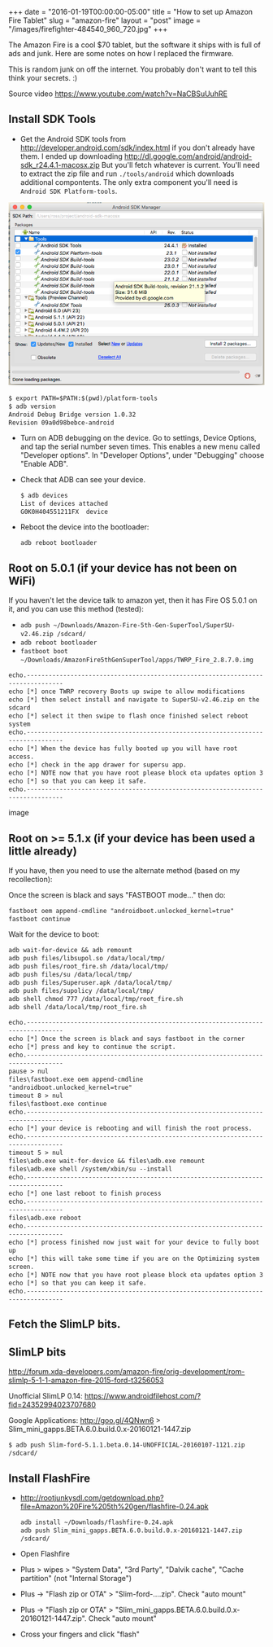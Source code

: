 +++
date = "2016-01-19T00:00:00-05:00"
title = "How to set up Amazon Fire Tablet"
slug = "amazon-fire"
layout = "post"
image = "/images/firefighter-484540_960_720.jpg"
+++

The Amazon Fire is a cool $70 tablet, but the software it ships with is full of ads and junk. Here are some notes on how I replaced the firmware. 

This is random junk on off the internet. You probably don't want to tell this think your secrets. :)

Source video https://www.youtube.com/watch?v=NaCBSuUuhRE

## Install SDK Tools

- Get the Android SDK tools from http://developer.android.com/sdk/index.html if you don't 
  already have them. I ended up downloading
  http://dl.google.com/android/android-sdk_r24.4.1-macosx.zip
  But you'll fetch whatever is current. You'll need to extract the zip file
  and run `./tools/android` which downloads additional compontents. The only
  extra component you'll need is `Android SDK Platform-tools`.

 ![](/images/fire01.png)

~~~shell
$ export PATH=$PATH:$(pwd)/platform-tools
$ adb version
Android Debug Bridge version 1.0.32
Revision 09a0d98bebce-android
~~~

- Turn on ADB debugging on the device. Go to settings, Device Options, and tap the serial number
  seven times. This enables a new menu called "Developer options". In "Developer Options", under 
  "Debugging" choose "Enable ADB".

- Check that ADB can see your device.

  ~~~shell
  $ adb devices
  List of devices attached
  G0K0H404551211FX  device
  ~~~

- Reboot the device into the bootloader:

  ~~~shell
  adb reboot bootloader
  ~~~

## Root on 5.0.1 (if your device has not been on WiFi)

If you haven't let the device talk to amazon yet, then it has Fire OS 5.0.1 on it, and you can use this method (tested):

- `adb push ~/Downloads/Amazon-Fire-5th-Gen-SuperTool/SuperSU-v2.46.zip /sdcard/`
- `adb reboot bootloader`
- `fastboot boot ~/Downloads/AmazonFire5thGenSuperTool/apps/TWRP_Fire_2.8.7.0.img`

~~~shell
echo.--------------------------------------------------------------------------------
echo [*] once TWRP recovery Boots up swipe to allow modifications
echo [*] then select install and navigate to SuperSU-v2.46.zip on the sdcard
echo [*] select it then swipe to flash once finished select reboot system
echo.--------------------------------------------------------------------------------
echo [*] When the device has fully booted up you will have root access. 
echo [*] check in the app drawer for supersu app. 
echo [*] NOTE now that you have root please block ota updates option 3 
echo [*] so that you can keep it safe. 
echo.--------------------------------------------------------------------------------
~~~

image

## Root on >= 5.1.x (if your device has been used a little already)

If you have, then you need to use the alternate method (based on my recollection):

Once the screen is black and says "FASTBOOT mode..." then do:

~~~shell
fastboot oem append-cmdline "androidboot.unlocked_kernel=true"
fastboot continue
~~~

Wait for the device to boot:

~~~shell
adb wait-for-device && adb remount
adb push files/libsupol.so /data/local/tmp/
adb push files/root_fire.sh /data/local/tmp/
adb push files/su /data/local/tmp/
adb push files/Superuser.apk /data/local/tmp/
adb push files/supolicy /data/local/tmp/
adb shell chmod 777 /data/local/tmp/root_fire.sh
adb shell /data/local/tmp/root_fire.sh
~~~

~~~shell
echo.--------------------------------------------------------------------------------
echo [*] Once the screen is black and says fastboot in the corner
echo [*] press and key to continue the script.
echo.--------------------------------------------------------------------------------
pause > nul
files\fastboot.exe oem append-cmdline "androidboot.unlocked_kernel=true"
timeout 8 > nul
files\fastboot.exe continue
echo.--------------------------------------------------------------------------------
echo [*] your device is rebooting and will finish the root process.
echo.--------------------------------------------------------------------------------
timeout 5 > nul
files\adb.exe wait-for-device && files\adb.exe remount
files\adb.exe shell /system/xbin/su --install
echo.--------------------------------------------------------------------------------
echo [*] one last reboot to finish process
echo.--------------------------------------------------------------------------------
files\adb.exe reboot
echo.--------------------------------------------------------------------------------
echo [*] process finished now just wait for your device to fully boot up
echo [*] this will take some time if you are on the Optimizing system screen.
echo [*] NOTE now that you have root please block ota updates option 3 
echo [*] so that you can keep it safe. 
echo.--------------------------------------------------------------------------------
~~~

## Fetch the SlimLP bits.

## SlimLP bits

http://forum.xda-developers.com/amazon-fire/orig-development/rom-slimlp-5-1-1-amazon-fire-2015-ford-t3256053

Unofficial SlimLP 0.14: https://www.androidfilehost.com/?fid=24352994023707680

Google Applications: http://goo.gl/4QNwn6 > Slim_mini_gapps.BETA.6.0.build.0.x-20160121-1447.zip

~~~shell
$ adb push Slim-ford-5.1.1.beta.0.14-UNOFFICIAL-20160107-1121.zip /sdcard/
~~~

## Install FlashFire

- http://rootjunkysdl.com/getdownload.php?file=Amazon%20Fire%205th%20gen/flashfire-0.24.apk

  ~~~shell
  adb install ~/Downloads/flashfire-0.24.apk
  adb push Slim_mini_gapps.BETA.6.0.build.0.x-20160121-1447.zip /sdcard/
  ~~~

- Open Flashfire
- Plus > wipes > "System Data", "3rd Party", "Dalvik cache", "Cache partition" (not "Internal Storage")
- Plus -> "Flash zip or OTA" > "Slim-ford-....zip". Check "auto mount"
- Plus -> "Flash zip or OTA" > "Slim_mini_gapps.BETA.6.0.build.0.x-20160121-1447.zip". Check "auto mount"
- Cross your fingers and click "flash"
